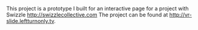 This project is a prototype I built for an interactive page for a project with Swizzle http://swizzlecollective.com
The project can be found at http://vr-slide.leftturnonly.tv.
